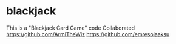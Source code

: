 # blackjack
This is a "Blackjack Card Game" code
Collaborated <https://github.com/ArmiTheWiz> <https://github.com/emresolaaksu>
